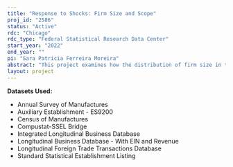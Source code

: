 ```yaml
---
title: "Response to Shocks: Firm Size and Scope"
proj_id: "2586"
status: "Active"
rdc: "Chicago"
rdc_type: "Federal Statistical Research Data Center"
start_year: "2022"
end_year: ""
pi: "Sara Patricia Ferreira Moreira"
abstract: "This project examines how the distribution of firm size in the economy responds to shocks and other changes in the economic environment. Using the Longitudinal Business Database, along with other Census Bureau micro-level data that cover nearly the universe of firms operating in the U.S. since the late 1970s, we provide evidence on how important are differences in firm size in explaining heterogeneity in how firms respond to long-term demand shocks. The analysis emphasizes the role of firms' scope - the number of locations, establishments, product lines, or products operated by a firm - in this heterogeneous response. Motivated by the findings in the data, we propose a theory of firm size, where both scope and productivity are chosen endogenously."
layout: project
---
```


**Datasets Used:**

  - Annual Survey of Manufactures 
  - Auxiliary Establishment - ES9200 
  - Census of Manufactures 
  - Compustat-SSEL Bridge 
  - Integrated Longitudinal Business Database 
  - Longitudinal Business Database - With EIN and Revenue 
  - Longitudinal Foreign Trade Transactions Database 
  - Standard Statistical Establishment Listing 

